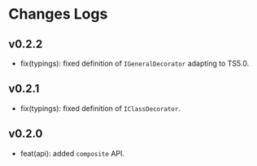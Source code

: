 # Changes Logs

## v0.2.2

- fix(typings): fixed definition of `IGeneralDecorator` adapting to TS5.0.

## v0.2.1

- fix(typings): fixed definition of `IClassDecorator`.

## v0.2.0

- feat(api): added `composite` API.
